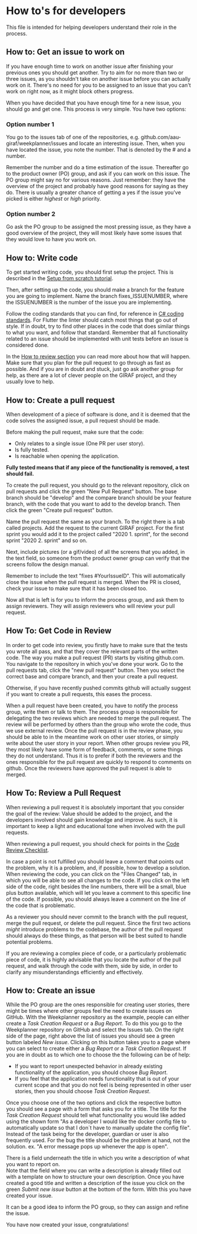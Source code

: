 # How to's for developers

This file is intended for helping developers understand their role in the
process.

## How to: Get an issue to work on

If you have enough time to work on another issue after finishing your previous
ones you should get another.
Try to aim for no more than two or three issues, as you shouldn't take on
another issue before you can actually work on it.
There's no need for you to be assigned to an issue that you can't work on right
now, as it might block others progress.

When you have decided that you have enough time for a new issue, you should go
and get one.
This process is very simple.
You have two options:

### Option number 1

You go to the issues tab of one of the repositories, e.g. github.com/aau-giraf/weekplanner/issues
and locate an interesting issue.
Then, when you have located the issue, you note the number.
That is denoted by the # and a number.

Remember the number and do a time estimation of the issue.
Thereafter go to the product owner (PO) group, and ask if you can work on this
issue.
The PO group might say no for various reasons.
Just remember: they have the overview of the project and probably have good
reasons for saying as they do.
There is usually a greater chance of getting a yes if the issue you've picked
is either *highest* or *high* priority.

### Option number 2

Go ask the PO group to be assigned the most pressing issue, as they have a good
overview of the project, they will most likely have some issues that they would
love to have you work on.

## How to: Write code

To get started writing code, you should first setup the project.
This is described in the [Setup from scratch tutorial](../../tutorial/flutter/setup_from_scratch.md).

Then, after setting up the code, you should make a branch for the feature you
are going to implement.
Name the branch fixes_ISSUENUMBER, where the ISSUENUMBER is the number of the
issue you are implementing.

Follow the coding standards that you can find, for reference in [C# coding standards](../../development/coding_standards/coding_standard.md).
For Flutter the linter should catch most things that go out of style.
If in doubt, try to find other places in the code that does similar things to
what you want, and follow that standard.
Remember that all functionality related to an issue should be implemented with
unit tests before an issue is considered done.

In the [How to review section](#how-to-review-a-pull-request) you can read more
about how that will happen.
Make sure that you plan for the pull request to go through as fast as possible.
And if you are in doubt and stuck, just go ask another group for help, as there
are a lot of clever people on the GIRAF project, and they usually love to help.

## How to: Create a pull request

When development of a piece of software is done, and it is deemed that
the code solves the assigned issue, a pull request should be made.

Before making the pull request, make sure that the code:

- Only relates to a single issue (One PR per user story).
- Is fully tested.
- Is reachable when opening the application.

**Fully tested means that if any piece of the functionality is removed, a test
should fail.**

To create the pull request, you should go to the relevant repository, click on
pull requests and click the green "New Pull Request" button. The base branch
should be "develop" and the compare branch should be your feature branch, with
the code that you want to add to the develop branch. Then click the green 
"Create pull request" button.

Name the pull request the same as your branch. To the right there is a tab
called projects. Add the request to the current GIRAF project. For the first
sprint you would add it to the project called "2020 1. sprint", for the second
sprint "2020 2. sprint" and so on.   

Next, include pictures (or a gif/video) of all the screens that you added, in
the text field, so someone from the product owner group can verify that the
screens follow the design manual.

Remember to include the text "fixes \#YourIssueID". This will automatically
close the issue when the pull request is merged.
When the PR is closed, check your issue to make sure that it has been closed
too.

Now all that is left is for you to inform the process group, and ask them to
assign reviewers. They will assign reviewers who will review your pull request.

## How To: Get Code in Review

In order to get code into review, you firstly have to make sure that the tests
you wrote all pass, and that they cover the relevant parts of the written code.
The way you make a pull request (PR) starts by visiting github.com. You navigate
to the repository in which you've done your work. Go to the pull requests tab,
click the "new pull request" button. Then you select the correct base and
compare branch, and then your create a pull request.

Otherwise, if you have recently pushed commits github will actually suggest if
you want to create a pull requests, this eases the process. 

When a pull request have been created, you have to notify the process group,
write them or talk to them. The process group is responsible for delegating the
two reviews which are needed to merge the pull request.
The review will be performed by others than the group who wrote the code, thus
we use external review.
Once the pull request is in the review phase, you should be able to in the
meantime work on other user stories, or simply write about the user story in
your report.
When other groups review you PR, they most likely have some form of feedback,
comments, or some things they do not understand.
Thus it is to prefer if both the reviewers and the ones responsible for the pull
request are quickly to respond to comments on github.
Once the reviewers have approved the pull request is able to merged.

## How To: Review a Pull Request

When reviewing a pull request it is absolutely important that you consider the
goal of the review: Value should be added to the project, and the developers
involved should gain knowledge and improve.
As such, it is important to keep a light and educational tone when involved with
the pull requests.

When reviewing a pull request, you should check for points in the
[Code Review Checklist](../review_checklists/review_checklist_code.md).

In case a point is not fulfilled you should leave a comment that points out the
problem, why it is a problem, and, if possible, how to develop a solution. When
reviewing the code, you can click on the "Files Changed" tab, in which you will
be able to see all changes to the code. If you click on the left side of the
code, right besides the line numbers, there will be a small, blue plus button
available, which will let you leave a comment to this specific line of the code.
If possible, you should always leave a comment on the line of the code that is
problematic.

As a reviewer you should never commit to the branch with the pull request, merge
the pull request, or delete the pull request. Since the first two actions
*might* introduce problems to the codebase, the author of the pull request
should always do these things, as that person will be best suited to handle
potential problems.

If you are reviewing a complex piece of code, or a particularly problematic
piece of code, it is highly advisable that you locate the author of the pull
request, and walk through the code with them, side by side, in order to clarify
any misunderstandings efficiently and effectively.

## How to: Create an issue

While the PO group are the ones responsible for creating user stories, there
might be times where other groups feel the need to create issues on GitHub.
With the Weekplanner repository as the example, people can either create a
*Task Creation Request* or a *Bug Report*. To do this you go to the Weekplanner
repository on GitHub and select the Issues tab. On the right side of the page,
right above the list of issues you should see a green button labeled
*New issue*. Clicking on this button takes you to a page where you can select to
create either a *Bug Report* or a *Task Creation Request*. If you are in doubt
as to which one to choose the the following can be of help:

- If you want to report unexpected behavior in already existing functionality of
  the application, you should choose *Bug Report*.
- If you feel that the application needs functionality that is out of your
  current scope and that you do not feel is being represented in other user
  stories, then you should choose *Task Creation Request*.

Once you choose one of the two options and click the respective button you
should see a page with a form that asks you for a title.
The title for the *Task Creation Request* should tell what functionality you
would like added using the shown form "As a developer I would like the docker
config file to automatically update so that I don´t have to manually update the
config file". 
Instead of the task being for the developer, guardian or user is also frequently
used.
For the bug the title should be the problem at hand, not the solution. ex. "A
error message pops up whenever the app is open".
  
There is a field underneath the title in which you write a description of what
you want to report on.  
Note that the field where you can write a description is already filled out with
a template on how to structure your own description. 
Once you have created a good title and written a description of the issue you
click on the green *Submit new issue* button at the bottom of the form. With
this you have created your issue.

It can be a good idea to inform the PO group, so they can assign and refine the
issue.

You have now created your issue, congratulations!
